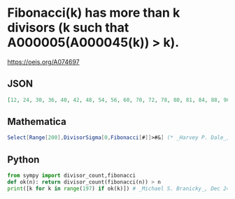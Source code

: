 # Fibonacci\(k\) has more than k divisors \(k such that A000005\(A000045\(k\)\) \> k\)\.
https://oeis.org/A074697
## JSON
```JSON
[12, 24, 30, 36, 40, 42, 48, 54, 56, 60, 70, 72, 78, 80, 81, 84, 88, 90, 96, 100, 102, 104, 105, 108, 110, 112, 114, 120, 126, 128, 130, 132, 135, 138, 140, 144, 147, 150, 154, 156, 160, 162, 165, 168, 170, 171, 174, 176, 180, 182, 184, 186, 189, 190, 192, 196]
```
## Mathematica
```Mathematica
Select[Range[200],DivisorSigma[0,Fibonacci[#]]>#&] (* _Harvey P. Dale_, Aug 17 2019 *)
```
## Python
```Python
from sympy import divisor_count,fibonacci
def ok(n): return divisor_count(fibonacci(n)) > n
print([k for k in range(197) if ok(k)]) # _Michael S. Branicky_, Dec 24 2021
```

